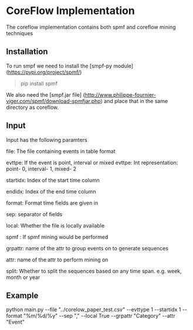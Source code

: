 # CoreFlow Implementation

The coreflow implementation contains both spmf and coreflow mining techniques

## Installation

To run smpf we need to install the [smpf-py module] (https://pypi.org/project/spmf/)

> pip install spmf

We also need the [smpf.jar file] (http://www.philippe-fournier-viger.com/spmf/download-spmfjar.php) and place that in the same directory as coreflow.

## Input

Input has the following paramters

file: The file containing events in table format

evttpe: If the event is point, interval or mixed evttpe: Int representation: point- 0, interval- 1, mixed- 2

startidx: Index of the start time column

endidx: Index of the end time column

format: Format time fields are given in

sep: separator of fields

local: Whether the file is locally available

spmf : If spmf mining would be performed

grpattr: name of the attr to group events on to generate sequences

attr: name of the attr to perform mining on

split: Whether to split the sequences based on any time span. e.g. week, month or year

## Example

python main.py --file "../corelow_paper_test.csv" --evttype 1 --startidx 1 --format "%m/%d/%y" --sep "," --local True --grpattr "Category" --attr "Event"
